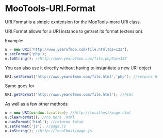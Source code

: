 # MooTools-URI.Format

URI.Format is a simple exntension for the MooTools-more URI class.

URI.Format allows for a URI instance to get/set its format (extension).

Example:

```javascript
u = new URI('http://www.yearofmoo.com/file.html?qs=123');
u.setFormat('php');
u.toString(); //http://www.yearofmoo.com/file.php?qs=123
```

You can also use it directly without having to instantiate a new URI object

```javascript
URI.setFormat('http://www.yearofmoo.com/file.html','php'); //returns http://www.yearofmoo.com/file.php
```

Same goes for

```javascript
URI.getFormat('http://www.yearofmoo.com/file.html'); //html
```

As well as a few other methods
```javascript
u = new URI(window.location); //http://localhost/page.html
u.clearFormat(); //no more .html
u.hasFormat('html'); //returns false
u.setFormat('js'); //page.js
u.toString(); //http://localhost/page.js
```
